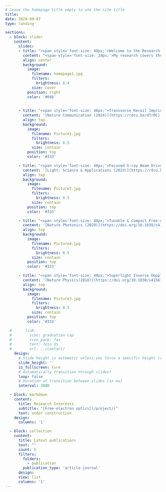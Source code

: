 ```yaml
---
# Leave the homepage title empty to use the site title
title:
date: 2024-09-07
type: landing

sections:
  - block: slider
    content:
      slides:
      - title: "<span style='font-size: 48px;'>Welcome to the Research Page</span>"
        content: "<span style='font-size: 24px;'>My research covers the entire spectrum from the fundamental all the way to the very applied. In particular, we strive to deepen our understanding of quantum science in the field of free-electron-light interactions and make use of it.</span>"
        align: center
        background:
          image:
            filename: homepage1.jpg
            filters:
              brightness: 0.4
            size: cover
          position: right
          color: '#666'
                
     
      - title: "<span style='font-size: 48px;'>Transverse Recoil Imprinted on Free-electron Radiation</span>"
        content: '[Nature Communication (2024)](https://rdcu.be/dTrDC)'
        align: top
        background:
          image:
            filename: Picture1.jpg
            filters:
              brightness: 0.5
            size: contain
          position: top
          color: '#333'

      - title: "<span style='font-size: 48px;'>Focused X-ray Beam Driven by Free Electrons</span>"
        content: '[Light: Science & Applications (2023)](https://rdcu.be/dS0Vn)'
        align: top
        background:
          image:
            filename: Picture2.jpg
            filters:
              brightness: 0.5
            size: contain
          position: top
          color: '#333'

      - title: "<span style='font-size: 48px;'>Tunable & Compact Free-electron X-ray Sources</span>"
        content: '[Nature Photonics (2020)](https://doi.org/10.1038/s41566-020-0689-7)'
        align: top
        background:
          image:
            filename: Picture4.jpg
            filters:
              brightness: 0.5
            size: contain
          position: top
          color: '#333'

      - title: "<span style='font-size: 48px;'>Superlight Inverse Doppler Effect</span>"
        content: '[Nature Physics(2018)](https://doi.org/10.1038/s41567-018-0209-6)'
        align: top
        background:
          image:
            filename: Picture3.jpg
            filters:
              brightness: 0.5
            size: contain
          position: top
          color: '#333'    

  #      link:
  #        icon: graduation-cap
  #        icon_pack: fas
  #        text: Join Us
  #        url: ../contact/
    design:
      # Slide height is automatic unless you force a specific height (e.g. '400px')
      slide_height: ''
      is_fullscreen: ture
      # Automatically transition through slides?
      loop: false
      # Duration of transition between slides (in ms)
      interval: 3000

  - block: markdown
    content:
      title: Research Interests
      subtitle: "[Free-electron optics](/project/)"
      text: under construction
    design:
      columns: '1'

  - block: collection
    content:
      title: Latest publications
      text: ""
      count: 5
      filters:
        folders:
          - publication
        publication_type: 'article-journal'
      design:
      view: list
      columns: '1'     
---
```

